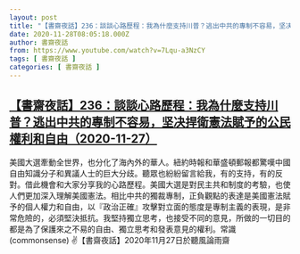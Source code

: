 ```yaml
---
layout: post
title: "【書齋夜話】236：談談心路歷程：我為什麼支持川普？逃出中共的專制不容易，坚决捍衛憲法賦予的公民權利和自由（2020-11-27）"
date: 2020-11-28T08:05:18.000Z
author: 書齋夜話
from: https://www.youtube.com/watch?v=7Lqu-a3NzCY
tags: [ 書齋夜話 ]
categories: [ 書齋夜話 ]
---
```

<!--1606550718000-->
[【書齋夜話】236：談談心路歷程：我為什麼支持川普？逃出中共的專制不容易，坚决捍衛憲法賦予的公民權利和自由（2020-11-27）](https://www.youtube.com/watch?v=7Lqu-a3NzCY)
------

<div>
美國大選牽動全世界，也分化了海內外的華人。紐約時報和華盛頓郵報都驚嘆中國自由知識分子和異議人士的巨大分歧。聽眾也紛紛留言給我，有的支持，有的反對。借此機會和大家分享我的心路歷程。美國大選是對民主共和制度的考驗，也使人們更加深入理解美國憲法。相比中共的獨裁專制，正負觀點的表達是美國憲法賦予的個人權力和自由，以『政治正確』攻擊對立面的態度是專制主義的表現，是非常危險的，必須堅決抵抗。我堅持獨立思考，也接受不同的意見，所做的一切目的都是為了保護來之不易的自由、獨立思考和發表意見的權利。常識(commonsense) ✌【書齋夜話】2020年11月27日於聽風論雨齋
</div>
